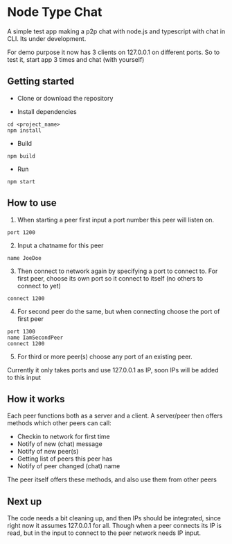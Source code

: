 # Node Type Chat

A simple test app making a p2p chat with node.js and typescript with chat in CLI.
Its under development. 

For demo purpose it now has 3 clients on 127.0.0.1 on different ports. 
So to test it, start app 3 times and chat (with yourself)

## Getting started
- Clone or download the repository

- Install dependencies
```
cd <project_name>
npm install
```

- Build
```
npm build
```

- Run
```
npm start
```

## How to use

1. When starting a peer first input a port number this peer will listen on. 
```
port 1200
```
2. Input a chatname for this peer
```
name JoeDoe
```
3. Then connect to network again by specifying a port to connect to. For first peer, choose its own port so it connect to itself (no others to connect to yet)
```
connect 1200
```
4. For second peer do the same, but when connecting choose the port of first peer
```
port 1300
name IamSecondPeer
connect 1200
```
5. For third or more peer(s) choose any port of an existing peer.

Currently it only takes ports and use 127.0.0.1 as IP, soon IPs will be added to this input

## How it works

Each peer functions both as a server and a client. A server/peer then offers methods which other peers can call:
* Checkin to network for first time
* Notify of new (chat) message
* Notify of new peer(s)
* Getting list of peers this peer has
* Notify of peer changed (chat) name

The peer itself offers these methods, and also use them from other peers


## Next up

The code needs a bit cleaning up, and then IPs should be integrated, since right now it assumes 127.0.0.1
for all. Though when a peer connects its IP is read, but in the input to connect to the peer network
needs IP input. 





